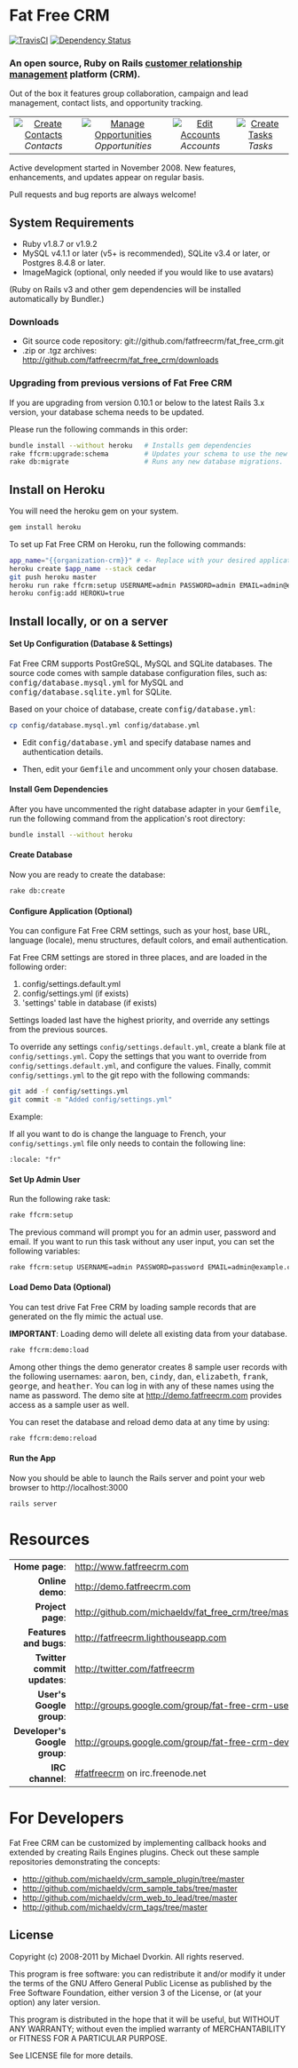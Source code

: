 # Fat Free CRM

[![TravisCI][travis-img]][travis-ci] [![Dependency Status][gemnasium-img]][gemnasium]

[travis-img]: https://secure.travis-ci.org/fatfreecrm/fat_free_crm.png?branch=master
[travis-ci]: http://travis-ci.org/fatfreecrm/fat_free_crm
[gemnasium-img]: https://gemnasium.com/fatfreecrm/fat_free_crm.png?travis
[gemnasium]: https://gemnasium.com/fatfreecrm/fat_free_crm

### An open source, Ruby on Rails [customer relationship management][crm-wiki] platform (CRM).

[crm-wiki]: http://en.wikipedia.org/wiki/Customer_relationship_management

Out of the box it features group collaboration, campaign and lead management, contact lists, and opportunity tracking.

<table>
  <tr>
    <td align="center">
      <a href="http://fatfreecrm.com/images/contact_create.png" target="_blank" title="Create Contacts">
        <img src="http://fatfreecrm.com/images/contact_create_t.png" alt="Create Contacts">
      </a>
      <br />
      <em>Contacts</em>
    </td>
    <td align="center">
      <a href="http://fatfreecrm.com/images/contact_opportunity.png" target="_blank" title="Manage Opportunities">
        <img src="http://fatfreecrm.com/images/contact_opportunity_t.png" alt="Manage Opportunities">
      </a>
      <br />
      <em>Opportunities</em>
    </td>
    <td align="center">
      <a href="http://fatfreecrm.com/images/account_edit.png" target="_blank" title="Edit Accounts">
        <img src="http://fatfreecrm.com/images/account_edit_t.png" alt="Edit Accounts">
      </a>
      <br />
      <em>Accounts</em>
    </td>
    <td align="center">
      <a href="http://fatfreecrm.com/images/task_create.png" target="_blank" title="Create Tasks">
        <img src="http://fatfreecrm.com/images/task_create_t.png" alt="Create Tasks">
      </a>
      <br />
      <em>Tasks</em>
    </td>
  </tr>
</table>

Active development started in November 2008.
New features, enhancements, and updates appear on regular basis.

Pull requests and bug reports are always welcome!


## System Requirements

* Ruby v1.8.7 or v1.9.2
* MySQL v4.1.1 or later (v5+ is recommended), SQLite v3.4 or later, or Postgres 8.4.8 or later.
* ImageMagick (optional, only needed if you would like to use avatars)

(Ruby on Rails v3 and other gem dependencies will be installed automatically by Bundler.)


### Downloads

* Git source code repository: git://github.com/fatfreecrm/fat_free_crm.git
* .zip or .tgz archives: http://github.com/fatfreecrm/fat_free_crm/downloads


### Upgrading from previous versions of Fat Free CRM

If you are upgrading from version 0.10.1 or below to the latest Rails 3.x version, your database schema
needs to be updated.

Please run the following commands in this order:

```bash
bundle install --without heroku   # Installs gem dependencies
rake ffcrm:upgrade:schema         # Updates your schema to use the new timestamped migrations
rake db:migrate                   # Runs any new database migrations.
```

## Install on Heroku

You will need the heroku gem on your system.

```bash
gem install heroku
```

To set up Fat Free CRM on Heroku, run the following commands:

```bash
app_name="{{organization-crm}}" # <- Replace with your desired application name
heroku create $app_name --stack cedar
git push heroku master
heroku run rake ffcrm:setup USERNAME=admin PASSWORD=admin EMAIL=admin@example.com
heroku config:add HEROKU=true
```

## Install locally, or on a server

#### Set Up Configuration (Database & Settings)

Fat Free CRM supports PostGreSQL, MySQL and SQLite databases. The source code comes with
sample database configuration files, such as: <tt>config/database.mysql.yml</tt>
for MySQL and <tt>config/database.sqlite.yml</tt> for SQLite.

Based on your choice of database, create <tt>config/database.yml</tt>:

```bash
cp config/database.mysql.yml config/database.yml
```

* Edit <tt>config/database.yml</tt> and specify database names and authentication details.

* Then, edit your <tt>Gemfile</tt> and uncomment only your chosen database.


#### Install Gem Dependencies

After you have uncommented the right database adapter in your <tt>Gemfile</tt>,
run the following command from the application's root directory:

```bash
bundle install --without heroku
```

#### Create Database

Now you are ready to create the database:

```bash
rake db:create
```

#### Configure Application (Optional)

You can configure Fat Free CRM settings, such as your host, base URL, language (locale),
menu structures, default colors, and email authentication.

Fat Free CRM settings are stored in three places, and are loaded in the following order:

1. config/settings.default.yml
2. config/settings.yml  (if exists)
3. 'settings' table in database  (if exists)

Settings loaded last have the highest priority, and override any settings from the previous sources.

To override any settings `config/settings.default.yml`, create a blank file at `config/settings.yml`.
Copy the settings that you want to override from `config/settings.default.yml`, 
and configure the values.
Finally, commit `config/settings.yml` to the git repo with the following commands:

```bash
git add -f config/settings.yml
git commit -m "Added config/settings.yml"
```

Example:

If all you want to do is change the language to French, your `config/settings.yml` file only needs to contain the following line:

```
:locale: "fr"
```

#### Set Up Admin User

Run the following rake task:

```bash
rake ffcrm:setup
```

The previous command will prompt you for an admin user, password and email.
If you want to run this task without any user input, you can set the following variables:

```bash
rake ffcrm:setup USERNAME=admin PASSWORD=password EMAIL=admin@example.com
```

#### Load Demo Data (Optional)

You can test drive Fat Free CRM by loading sample records that are generated
on the fly mimic the actual use.

**IMPORTANT**: Loading demo will delete all existing data from your database.

```bash
rake ffcrm:demo:load
```

Among other things the demo generator creates 8 sample user records with the
following usernames: <tt>aaron</tt>, <tt>ben</tt>, <tt>cindy</tt>, <tt>dan</tt>,
<tt>elizabeth</tt>, <tt>frank</tt>, <tt>george</tt>, and <tt>heather</tt>.
You can log in with any of these names using the name as password.
The demo site at http://demo.fatfreecrm.com provides access as a sample user as well.

You can reset the database and reload demo data at any time by using:

```bash
rake ffcrm:demo:reload
```

#### Run the App

Now you should be able to launch the Rails server and point your web browser
to http://localhost:3000

```bash
rails server
```

# Resources

|||
|-----------------------------------:|:--------------------------|
|                 **Home page**: | http://www.fatfreecrm.com |
|               **Online demo**: | http://demo.fatfreecrm.com |
|              **Project page**: | http://github.com/michaeldv/fat_free_crm/tree/master |
|         **Features and bugs**: | http://fatfreecrm.lighthouseapp.com |
|    **Twitter commit updates**: | http://twitter.com/fatfreecrm |
|       **User's Google group**: | http://groups.google.com/group/fat-free-crm-users |
|  **Developer's Google group**: | http://groups.google.com/group/fat-free-crm-dev |
|               **IRC channel**: | [#fatfreecrm](http://webchat.freenode.net/) on irc.freenode.net |


# For Developers

Fat Free CRM can be customized by implementing callback hooks and extended by
creating Rails Engines plugins. Check out these sample repositories demonstrating
the concepts:

* http://github.com/michaeldv/crm_sample_plugin/tree/master
* http://github.com/michaeldv/crm_sample_tabs/tree/master
* http://github.com/michaeldv/crm_web_to_lead/tree/master
* http://github.com/michaeldv/crm_tags/tree/master


## License

Copyright (c) 2008-2011 by Michael Dvorkin. All rights reserved.

This program is free software: you can redistribute it and/or modify it
under the terms of the GNU Affero General Public License as published by
the Free Software Foundation, either version 3 of the License, or (at your
option) any later version.

This program is distributed in the hope that it will be useful, but WITHOUT
ANY WARRANTY; without even the implied warranty of MERCHANTABILITY or FITNESS
FOR A PARTICULAR PURPOSE.

See LICENSE file for more details.

